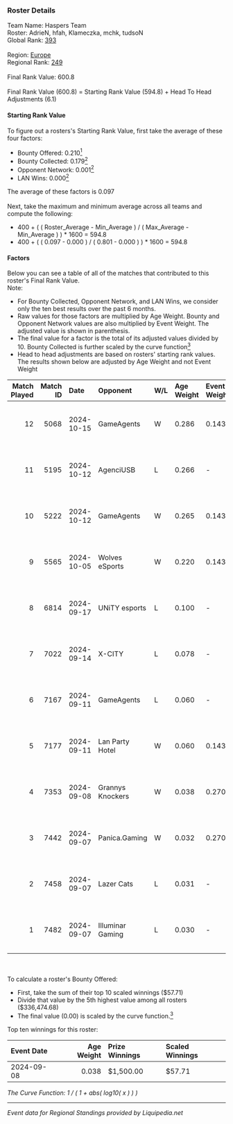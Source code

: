 ### Roster Details<br />
Team Name: Haspers Team<br />
Roster: AdrieN, hfah, Klameczka, mchk, tudsoN<br />
Global Rank: [393](../standings_global.md)<br />
<br />
Region: [Europe]( ../standings_europe.md)<br />
Regional Rank: [249]( ../standings_europe.md)<br />
<br />
Final Rank Value:  600.8<br />
<br />
Final Rank Value (600.8) = Starting Rank Value (594.8) + Head To Head Adjustments (6.1)<br />

#### Starting Rank Value<br />
To figure out a rosters's Starting Rank Value, first take the average of these four factors:<br />
- Bounty Offered: 0.210[<sup>1</sup>](#table2)
- Bounty Collected: 0.179[<sup>2</sup>](#table1)
- Opponent Network: 0.001[<sup>2</sup>](#table1)
- LAN Wins: 0.000[<sup>2</sup>](#table1)

The average of these factors is 0.097<br />
<br />
Next, take the maximum and minimum average across all teams and compute the following:<br />
- 400 + ( ( Roster_Average - Min_Average ) / ( Max_Average - Min_Average ) ) * 1600 = 594.8
- 400 + ( ( 0.097 - 0.000 ) / ( 0.801 - 0.000 ) ) * 1600 = 594.8


#### Factors<br />
Below you can see a table of all of the matches that contributed to this roster's Final Rank Value.<br />
Note:<br />

- For Bounty Collected, Opponent Network, and LAN Wins, we consider only the ten best results over the past 6 months.
- Raw values for those factors are multiplied by Age Weight. Bounty and Opponent Network values are also multiplied by Event Weight. The adjusted value is shown in parenthesis.
- The final value for a factor is the total of its adjusted values divided by 10. Bounty Collected is further scaled by the curve function[<sup>3</sup>](#curveFunction)
- Head to head adjustments are based on rosters' starting rank values. The results shown below are adjusted by Age Weight and not Event Weight
<span id="table1"></span><br />


| Match Played | Match ID | Date       | Opponent         | W/L | Age Weight | Event Weight | Bounty Collected | Opponent Network | LAN Wins  | H2H Adj. | Roster                                   |
| -: | -: | :- | :- | :- | :- | :- | :- | :- | :- | -: | :- |
|           12 |     5068 | 2024-10-15 | GameAgents       | W   | 0.286      | 0.143        | 0.003 (0.000)    | 0.119 (0.005)    | 0 (0.000) |     5.64 | AdrieN, hfah, Klameczka, mchk, tudsoN    |
|           11 |     5195 | 2024-10-12 | AgenciUSB        | L   | 0.266      | -            | -                | -                | -         |    -5.38 | AdrieN, hfah, Klameczka, mchk, tudsoN    |
|           10 |     5222 | 2024-10-12 | GameAgents       | W   | 0.265      | 0.143        | 0.003 (0.000)    | 0.119 (0.005)    | 0 (0.000) |     5.37 | AdrieN, hfah, Klameczka, mchk, tudsoN    |
|            9 |     5565 | 2024-10-05 | Wolves eSports   | W   | 0.220      | 0.143        | 0.000 (0.000)    | 0.093 (0.003)    | 0 (0.000) |     2.42 | AdrieN, hfah, Klameczka, mchk, tudsoN    |
|            8 |     6814 | 2024-09-17 | UNiTY esports    | L   | 0.100      | -            | -                | -                | -         |    -0.64 | AdrieN, hfah, Klameczka, Markoś, sk1tt   |
|            7 |     7022 | 2024-09-14 | X-CITY           | L   | 0.078      | -            | -                | -                | -         |    -1.66 | AdrieN, hfah, Klameczka, sk1tt, yukitoro |
|            6 |     7167 | 2024-09-11 | GameAgents       | L   | 0.060      | -            | -                | -                | -         |    -0.71 | AdrieN, hfah, Klameczka, sk1tt, woozzzi  |
|            5 |     7177 | 2024-09-11 | Lan Party Hotel  | W   | 0.060      | 0.143        | 0.000 (0.000)    | 0.004 (0.000)    | 0 (0.000) |     0.64 | AdrieN, hfah, Klameczka, sk1tt, woozzzi  |
|            4 |     7353 | 2024-09-08 | Grannys Knockers | W   | 0.038      | 0.270        | 0.001 (0.000)    | 0.003 (0.000)    | 0 (0.000) |     0.64 | AdrieN, hfah, Klameczka, sk1tt, yukitoro |
|            3 |     7442 | 2024-09-07 | Panica.Gaming    | W   | 0.032      | 0.270        | 0.000 (0.000)    | 0.000 (0.000)    | 0 (0.000) |     0.25 | AdrieN, hfah, Klameczka, sk1tt, yukitoro |
|            2 |     7458 | 2024-09-07 | Lazer Cats       | L   | 0.031      | -            | -                | -                | -         |    -0.33 | AdrieN, hfah, Klameczka, sk1tt, yukitoro |
|            1 |     7482 | 2024-09-07 | Illuminar Gaming | L   | 0.030      | -            | -                | -                | -         |    -0.17 | AdrieN, hfah, Klameczka, sk1tt, yukitoro |

<br />
<span id="table2"></span><br />
To calculate a roster's Bounty Offered:<br />

- First, take the sum of their top 10 scaled winnings ($57.71)
- Divide that value by the 5th highest value among all rosters ($336,474.68)
- The final value (0.00) is scaled by the curve function.[<sup>3</sup>](#curveFunction)

Top ten winnings for this roster:<br />

| Event Date | Age Weight | Prize Winnings | Scaled Winnings |
| :- | -: | :- | :- |
| 2024-09-08 |      0.038 | $1,500.00      | $57.71          |


<span id="curveFunction"></span>_The Curve Function: 1 / ( 1 + abs( log10( x ) ) )_<br />

---
_Event data for Regional Standings provided by Liquipedia.net_<br />

